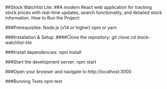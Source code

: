 ##Stock Watchlist Lite:
##A modern React web application for tracking stock prices with real-time updates, search functionality, and detailed stock information.
How to Run the Project:

###Prerequisites: 
Node.js (v14 or higher) npm or yarn

###Installation & Setup: 
####Clone the repository: 
git clone 
cd stock-watchlist-lite

###Install dependencies: 
npm install

###Start the development server: 
npm start

###Open your browser and navigate to http://localhost:3000

###Running Tests 
npm test
